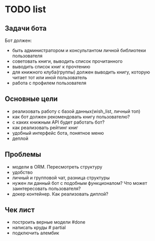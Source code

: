 # TODO list

## Задачи бота
Бот должен:
 - быть администратором и консультантом личной библиотеки пользователя
 - советовать книги, выводить список прочитанного
 - выводить список книг к прочтению
 - для книжного клуба(группы) должен выводить книгу, которую читает тот или иной пользователь
 - работа с профилем пользователя


## Основные цели
- реализовать работу с базой данных(wish_list, личный топ)
- как бот должен рекомендовать книгу пользователю?
- с каких книжным API будет работать бот?
- как реализовать рейтинг книг
- удобный интерфейс бота, понятное меню
- деплой


## Проблемы
- модели в ORM. Пересмотреть структуру
- удобство
- личный и групповой чат, разница структуры
- нужен ли данный бот с подобным функционалом? Что может заинтересовать пользователя?
- докер контейнер. Как реализовать диплой?

## Чек лист
- построить верные модели #done
- написать круды # partial
- подключить алембик
